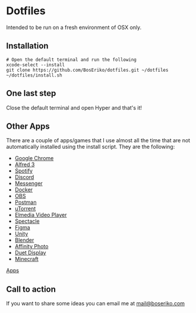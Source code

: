# Dotfiles
Intended to be run on a fresh environment of OSX only.

## Installation

    # Open the default terminal and run the following
    xcode-select --install
    git clone https://github.com/BosEriko/dotfiles.git ~/dotfiles
    ~/dotfiles/install.sh

## One last step
Close the default terminal and open Hyper and that's it!

## Other Apps
There are a couple of apps/games that I use almost all the time that are not automatically installed using the install script. They are the following:
- [Google Chrome](https://www.google.com/chrome/)
- [Alfred 3](https://www.alfredapp.com/)
- [Spotify](https://www.spotify.com/ph/download/mac/)
- [Discord](https://discordapp.com/)
- [Messenger](https://fbmacmessenger.rsms.me/)
- [Docker](https://docs.docker.com/docker-for-mac/install/)
- [OBS](https://obsproject.com/)
- [Postman](https://www.getpostman.com/downloads/)
- [uTorrent](https://www.utorrent.com/downloads/complete/os/osx/track/stable)
- [Elmedia Video Player](https://itunes.apple.com/us/app/elmedia-universal-video-player/id937759555)
- [Spectacle](https://www.spectacleapp.com/)
- [Figma](https://www.figma.com/)
- [Unity](https://store.unity.com/download?ref=personal)
- [Blender](https://www.blender.org/download/)
- [Affinity Photo](https://affinity.serif.com/en-gb/photo/desktop/)
- [Duet Display](https://www.duetdisplay.com/pro/)
- [Minecraft](https://www.minecraft.net/en-us/download/)

[Apps](APPS.md)

## Call to action
If you want to share some ideas you can email me at mail@boseriko.com

